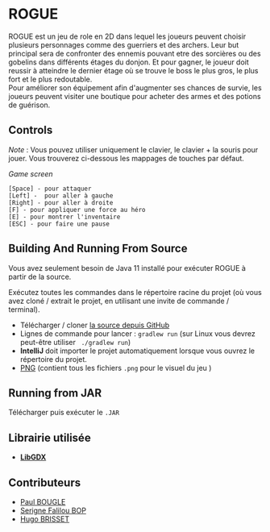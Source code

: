 
# ROGUE  

ROGUE est un jeu de role en 2D dans lequel les joueurs peuvent choisir plusieurs personnages comme des guerriers et des archers. Leur but principal sera de confronter des ennemis pouvant etre des sorcières ou des gobelins dans différents étages du donjon. Et pour gagner, le joueur doit reussir à atteindre le dernier étage où se trouve le boss le plus gros, le plus fort et le plus redoutable.  
Pour améliorer son équipement afin d'augmenter ses chances de survie, les joueurs peuvent visiter une boutique pour acheter des armes et des potions de guérison.
   



## Controls
_Note_ : Vous pouvez utiliser uniquement le clavier, le clavier + la souris pour jouer. Vous trouverez ci-dessous les mappages de touches par défaut.   

_Game screen_

    [Space] - pour attaquer 
    [Left] -  pour aller à gauche 
    [Right] - pour aller à droite 
    [F] - pour appliquer une force au héro 
    [E] - pour montrer l'inventaire 
    [ESC] - pour faire une pause 



##  Building And Running From Source
Vous avez seulement besoin de Java 11 installé pour exécuter ROGUE à partir de la source.

Exécutez toutes les commandes dans le répertoire racine du projet (où vous avez cloné / extrait le projet, en utilisant une invite de commande / terminal).

- Télécharger / cloner [la source depuis GitHub](https://github.com/Cosinus1/Rogue.git)
- Lignes de commande pour lancer : `gradlew run` (sur Linux vous devrez peut-être utiliser ` ./gradlew run`)
- **IntelliJ** doit importer le projet automatiquement lorsque vous ouvrez le répertoire du projet.
- [PNG](https://github.com/Cosinus1/Rogue/tree/main/assets/PNG) (contient tous les fichiers `.png` pour le visuel du jeu )

## Running from JAR
Télécharger puis exécuter le `.JAR`

## Librairie utilisée 

 - **[LibGDX](https://libgdx.com/)**

## Contributeurs
- [Paul BOUGLE](https://github.com/Cosinus1)
- [Serigne Falilou BOP](https://github.com/falilou14)  
- [Hugo BRISSET](https://github.com/hugobrisset) 



